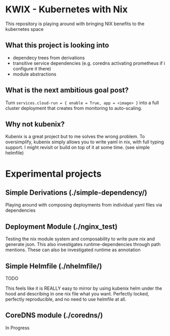 # KWIX - Kubernetes with Nix

This repository is playing around with bringing NIX benefits to the kubernetes space

## What this project is looking into

- dependecy trees from derivations
- transitive service dependencies (e.g. coredns activating prometheus if i configure it there)
- module abstractions

## What is the next ambitious goal post?

Turn `services.cloud-run = { enable = True, app = <image> }` into a full cluster deployment that creates from monitoring to auto-scaling.

## Why not kubenix?

Kubenix is a great project but to me solves the wrong problem.
To oversimplify, kubenix simply allows you to write yaml in nix, with full typing support.
I might revisit or build on top of it at some time. (see simple helmfile)

# Experimental projects

## Simple Derivations (./simple-dependency/)

Playing around with composing deployments from individual yaml files via dependencies

## Deployment Module (./nginx_test)

Testing the nix module system and composability to write pure nix and generate json.
This also investigates runtime-dependencies through path mentions.
These can also be investigated runtime as annotation

## Simple Helmfile (./nhelmfile/)

TODO

This feels like it is REALLY easy to mirror by using kubenix helm under the hood and describing in one nix file what you want.
Perfectly locked, perfectly reproducible, and no need to use helmfile at all.

## CoreDNS module (./coredns/)

In Progress
